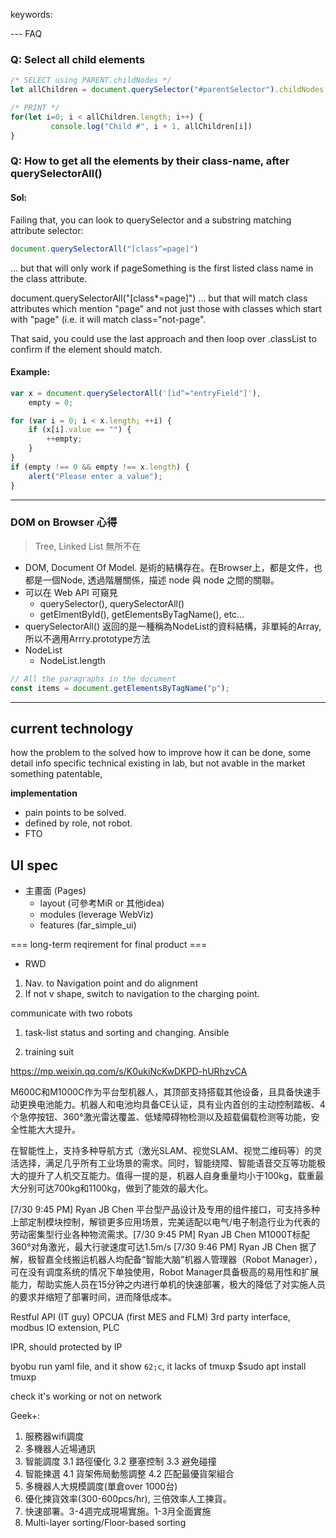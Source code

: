 keywords: 

--- FAQ
### Q: Select all child elements 
```js
/* SELECT using PARENT.childNodes */
let allChildren = document.querySelector("#parentSelector").childNodes

/* PRINT */
for(let i=0; i < allChildren.length; i++) {
         console.log("Child #", i + 1, allChildren[i])
}
```

### Q: How to get all the elements by their class-name, after querySelectorAll()
#### Sol:
Failing that, you can look to querySelector and a substring matching attribute selector:

```js
document.querySelectorAll("[class^=page]")
```
… but that will only work if pageSomething is the first listed class name in the class attribute.

document.querySelectorAll("[class*=page]")
… but that will match class attributes which mention "page" and not just those with classes which start with "page" (i.e. it will match class="not-page".

That said, you could use the last approach and then loop over .classList to confirm if the element should match.

#### Example: 
```js
var x = document.querySelectorAll('[id^="entryField"]'),
    empty = 0;

for (var i = 0; i < x.length; ++i) {
    if (x[i].value == "") {
        ++empty;
    }
}
if (empty !== 0 && empty !== x.length) {
    alert("Please enter a value");
}
```

--- 
### DOM on Browser 心得
> Tree, Linked List 無所不在
* DOM, Document Of Model. 是術的結構存在。在Browser上，都是文件，也都是一個Node, 透過階層關係，描述 node 與 node 之間的關聯。
* 可以在 Web API 可窺見
  * querySelector(), querySelectorAll()
  * getElmentById(), getElementsByTagName(), etc...
* querySelectorAll() 返回的是一種稱為NodeList的資料結構，非單純的Array, 所以不適用Arrry.prototype方法
* NodeList 
  * NodeList.length
```js
// All the paragraphs in the document
const items = document.getElementsByTagName("p");
```

---
## current technology
how the problem to the solved
how to improve
how it can be done, some detail info
specific technical 
existing in lab, but not avable in the market
something patentable, 

**implementation** 
* pain points to be solved.
* defined by role, not robot.
* FTO

## UI spec
* 主畫面 (Pages)
  * layout (可參考MiR or 其他idea)
  * modules (leverage WebViz)
  * features (far_simple_ui)

=== long-term reqirement for final product ===
* RWD

1. Nav. to Navigation point and do alignment
2. If not v shape, switch to navigation to the charging point.

communicate with two robots

1. task-list status and sorting and changing.
Ansible 


1. training suit


https://mp.weixin.qq.com/s/K0ukiNcKwDKPD-hURhzvCA
    
M600C和M1000C作为平台型机器人，其顶部支持搭载其他设备，且具备快速手动更换电池能力。机器人和电池均具备CE认证，具有业内首创的主动控制踏板、4个急停按钮、360°激光雷达覆盖、低矮障碍物检测以及超载偏载检测等功能，安全性能大大提升。


在智能性上，支持多种导航方式（激光SLAM、视觉SLAM、视觉二维码等）的灵活选择，满足几乎所有工业场景的需求。同时，智能绕障、智能语音交互等功能极大的提升了人机交互能力。值得一提的是，机器人自身重量均小于100kg，载重最大分别可达700kg和1100kg，做到了能效的最大化。


​[7/30 9:45 PM] Ryan JB Chen
平台型产品设计及专用的组件接口，可支持多种上部定制模块控制，解锁更多应用场景，完美适配以电气/电子制造行业为代表的劳动密集型行业各种物流需求。
​[7/30 9:45 PM] Ryan JB Chen
M1000T标配360°对角激光，最大行驶速度可达1.5m/s
​[7/30 9:46 PM] Ryan JB Chen
据了解，极智嘉全线搬运机器人均配备“智能大脑”机器人管理器（Robot Manager），可在没有调度系统的情况下单独使用，Robot Manager具备极高的易用性和扩展能力，帮助实施人员在15分钟之内进行单机的快速部署，极大的降低了对实施人员的要求并缩短了部署时间，进而降低成本。

Restful API (IT guy)
OPCUA
(first MES and FLM)
3rd party interface, modbus
IO extension, PLC

IPR, should protected by IP


byobu run yaml file, and it show `62;c`, it lacks of tmuxp
$sudo apt install tmuxp


check it's working or not on network


Geek+:
1. 服務器wifi調度
2. 多機器人近場通訊
3. 智能調度
3.1 路徑優化
3.2 壅塞控制
3.3 避免碰撞
4. 智能揀選
4.1 貨架佈局動態調整
4.2 匹配最優貨架組合
5. 多機器人大規模調度(單倉over 1000台)
6. 優化揀貨效率(300-600pcs/hr), 三倍效率人工揀貨。
7. 快速部署。3-4週完成現場實施。1-3月全面實施
8. Multi-layer sorting/Floor-based sorting
